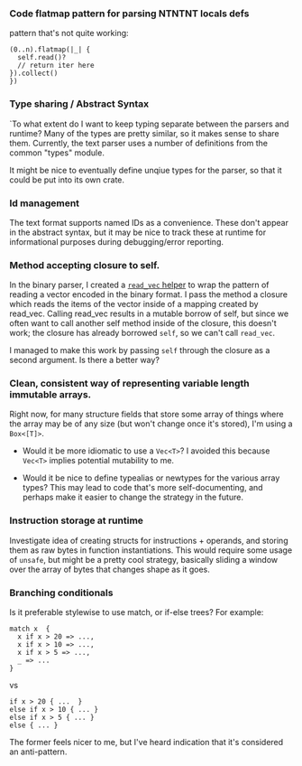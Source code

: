 ### Code flatmap pattern for parsing NTNTNT locals defs

pattern that's not quite working:
```
(0..n).flatmap(|_| {
  self.read()?
  // return iter here
}).collect()
})
```

### Type sharing / Abstract Syntax

`To what extent do I want to keep typing separate between the parsers and runtime? Many of the types are pretty similar, so it makes sense to share them. Currently, the text parser uses a number of definitions from the common "types" module. 

It might be nice to eventually define unqiue types for the parser, so that it could be put into its own crate.

### Id management

The text format supports named IDs as a convenience. These don't appear in the abstract syntax, but it may be nice to track these at runtime for informational purposes during debugging/error reporting.

### Method accepting closure to self.

In the binary parser, I created a [`read_vec` helper](src/format/binary/values.rs#74) to wrap the pattern of reading a vector encoded in the binary format. I pass the method a closure which reads the items of the vector inside of a mapping created by read_vec. Calling read_vec results in a mutable borrow of self, but since we often want to call another self method inside of the closure, this doesn't work; the closure has already borrowed `self`, so we can't call `read_vec`.

I managed to make this work by passing `self` through the closure as a second
argument. Is there a better way?

### Clean, consistent way of representing variable length immutable arrays.

Right now, for many structure fields that store some array of things where the array may be of any size (but won't change once it's stored), I'm using a `Box<[T]>`. 

* Would it be more idiomatic to use a `Vec<T>`? I avoided this because `Vec<T>`
  implies potential mutability to me. 

* Would it be nice to define typealias or newtypes for the various array types?
  This may lead to code that's more self-documenting, and perhaps make it
  easier to change the strategy in the future.

### Instruction storage at runtime

Investigate idea of creating structs for instructions + operands, and storing
them as raw bytes in function instantiations. This would require some usage of `unsafe`, but might be a pretty cool strategy, basically sliding a window over the array of bytes that changes shape as it goes.


### Branching conditionals

Is it preferable stylewise to use match, or if-else trees? For example:

```
match x  {
  x if x > 20 => ...,
  x if x > 10 => ...,
  x if x > 5 => ...,
  _ => ...
}
```

vs

```
if x > 20 { ...  }
else if x > 10 { ... }
else if x > 5 { ... }
else { ... }
```

The former feels nicer to me, but I've heard indication that it's considered an anti-pattern.
